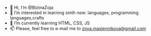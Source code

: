 - 👋 Hi, I’m @BizinaZoja
- 👀 I’m interested in learning smth new: languages, programming languages,crafts
- 🌱 I’m currently learning HTML, CSS, JS
- 📫 Please, feel free to e-mail me to zoya.maslennikova@gmail.com

<!---
BizinaZoja/BizinaZoja is a ✨ special ✨ repository because its `README.md` (this file) appears on your GitHub profile.
You can click the Preview link to take a look at your changes.
--->
